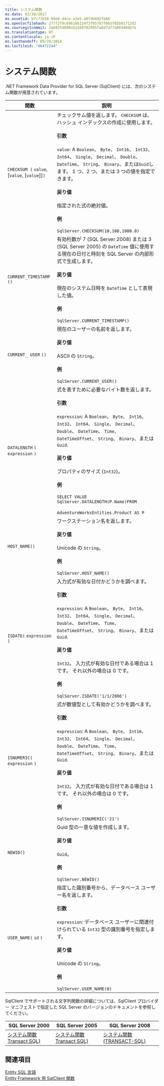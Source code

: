 ```yaml
---
title: システム関数
ms.date: 03/30/2017
ms.assetid: b7c71b58-09e6-44ce-a3e5-a0fdb892fb86
ms.openlocfilehash: 277f2f9c69610b134f3f95787f065f65b01712d2
ms.sourcegitcommit: 3ab9254890a52a50762995fa6d7d77a00348db7e
ms.translationtype: HT
ms.contentlocale: ja-JP
ms.lasthandoff: 09/20/2018
ms.locfileid: "46472244"
---
```

# <a name="system-functions"></a>システム関数
.NET Framework Data Provider for SQL Server (SqlClient) には、次のシステム関数が用意されています。  
  
|関数|説明|  
|--------------|-----------------|  
|`CHECKSUM (` `value`, [`value`, [`value`]]`)`|チェックサム値を返します。 `CHECKSUM` は、ハッシュ インデックスの作成に使用します。<br /><br /> **引数**<br /><br /> `value`: A `Boolean`、 `Byte`、 `Int16`、 `Int32`、 `Int64`、 `Single`、 `Decimal`、 `Double`、 `DateTime`、 `String`、 `Binary`、または`Guid`します。 1 つ、2 つ、または 3 つの値を指定できます。<br /><br /> **戻り値**<br /><br /> 指定された式の絶対値。<br /><br /> **例**<br /><br /> `SqlServer.CHECKSUM(10,100,1000.0)`|  
|`CURRENT_TIMESTAMP ()`|有効桁数が 7 (SQL Server 2008) または 3 (SQL Server 2005) の `DateTime` 値に使用する現在の日付と時刻を SQL Server の内部形式で生成します。<br /><br /> **戻り値**<br /><br /> 現在のシステム日時を `DateTime` として表現した値。<br /><br /> **例**<br /><br /> `SqlServer.CURRENT_TIMESTAMP()`|  
|`CURRENT_ USER` `()`|現在のユーザーの名前を返します。<br /><br /> **戻り値**<br /><br /> ASCII の `String`。<br /><br /> **例**<br /><br /> `SqlServer.CURRENT_USER()`|  
|`DATALENGTH` `(` `expression` `)`|式を表すために必要なバイト数を返します。<br /><br /> **引数**<br /><br /> `expression`: A `Boolean`、 `Byte`、 `Int16`、 `Int32`、 `Int64`、 `Single`、 `Decimal`、 `Double`、 `DateTime`、 `Time`、 `DateTimeOffset`、 `String`、 `Binary`、または`Guid`.<br /><br /> **戻り値**<br /><br /> プロパティのサイズ (`Int32`)。<br /><br /> **例**<br /><br /> `SELECT VALUE SqlServer.DATALENGTH(P.Name)FROM`<br /><br /> `AdventureWorksEntities.Product AS P`|  
|`HOST_NAME()`|ワークステーション名を返します。<br /><br /> **戻り値**<br /><br /> Unicode の `String`。<br /><br /> **例**<br /><br /> `SqlServer.HOST_NAME()`|  
|`ISDATE(` `expression` `)`|入力式が有効な日付かどうかを調べます。<br /><br /> **引数**<br /><br /> `expression`: A `Boolean`、 `Byte`、 `Int16`、 `Int32`、 `Int64`、 `Single`、 `Decimal`、 `Double`、 `DateTime`、 `Time`、 `DateTimeOffset`、 `String`、 `Binary`、または`Guid`.<br /><br /> **戻り値**<br /><br /> `Int32`。 入力式が有効な日付である場合は 1 です。 それ以外の場合は 0 です。<br /><br /> **例**<br /><br /> `SqlServer.ISDATE('1/1/2006')`|  
|`ISNUMERIC(` `expression` `)`|式が数値型として有効かどうかを調べます。<br /><br /> **引数**<br /><br /> `expression`: A `Boolean`、 `Byte`、 `Int16`、 `Int32`、 `Int64`、 `Single`、 `Decimal`、 `Double`、 `DateTime`、 `Time`、 `DateTimeOffset`、 `String`、 `Binary`、または`Guid`.<br /><br /> **戻り値**<br /><br /> `Int32`。 入力式が有効な日付である場合は 1 です。 それ以外の場合は 0 です。<br /><br /> **例**<br /><br /> `SqlServer.ISNUMERIC('21')`|  
|`NEWID()`|Guid 型の一意な値を作成します。<br /><br /> **戻り値**<br /><br /> `Guid`。<br /><br /> **例**<br /><br /> `SqlServer.NEWID()`|  
|`USER_NAME(` `id` `)`|指定した識別番号から、データベース ユーザー名を返します。<br /><br /> **引数**<br /><br /> `expression`: データベース ユーザーに関連付けられている `Int32` 型の識別番号を指定します。<br /><br /> **戻り値**<br /><br /> Unicode の `String`。<br /><br /> **例**<br /><br /> `SqlServer.USER_NAME(0)`|  
  
 SqlClient でサポートされる文字列関数の詳細については、SqlClient プロバイダー マニフェストで指定した SQL Server のバージョンのドキュメントを参照してください。  
  
|SQL Server 2000|SQL Server 2005|SQL Server 2008|  
|---------------------|---------------------|---------------------|  
|[システム関数 Transact SQL)](https://go.microsoft.com/fwlink/?LinkId=115918)|[システム関数 Transact SQL)](https://go.microsoft.com/fwlink/?LinkId=115917)|[システム関数 (TRANSACT-SQL)](https://go.microsoft.com/fwlink/?LinkId=115919)|  
  
## <a name="see-also"></a>関連項目  
 [Entity SQL 言語](../../../../../docs/framework/data/adonet/ef/language-reference/entity-sql-language.md)  
 [Entity Framework 用 SqlClient 関数](../../../../../docs/framework/data/adonet/ef/sqlclient-for-ef-functions.md)
